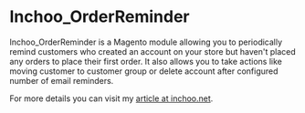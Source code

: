 Inchoo_OrderReminder
=====================

Inchoo_OrderReminder is a Magento module allowing you to periodically remind customers who created an account on your store but haven't placed any orders to place their first order. It also allows you to take actions like moving customer to customer group or delete account after configured number of email reminders.

For more details you can visit my [article at inchoo.net](http://inchoo.net/ecommerce/magento/remind-customers-to-place-their-first-order-in-magento/).
